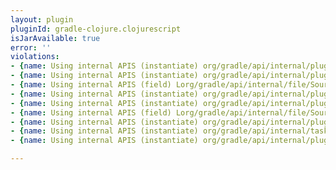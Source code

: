 ```yaml
---
layout: plugin
pluginId: gradle-clojure.clojurescript
isJarAvailable: true
error: ''
violations:
- {name: Using internal APIS (instantiate) org/gradle/api/internal/plugins/DslObject}
- {name: Using internal APIS (instantiate) org/gradle/api/internal/plugins/DslObject}
- {name: Using internal APIS (field) Lorg/gradle/api/internal/file/SourceDirectorySetFactory;}
- {name: Using internal APIS (instantiate) org/gradle/api/internal/plugins/DslObject}
- {name: Using internal APIS (instantiate) org/gradle/api/internal/plugins/DslObject}
- {name: Using internal APIS (field) Lorg/gradle/api/internal/file/SourceDirectorySetFactory;}
- {name: Using internal APIS (instantiate) org/gradle/api/internal/plugins/DslObject}
- {name: Using internal APIS (instantiate) org/gradle/api/internal/tasks/DefaultSourceSetOutput}
- {name: Using internal APIS (instantiate) org/gradle/api/internal/plugins/DslObject}

---
```

